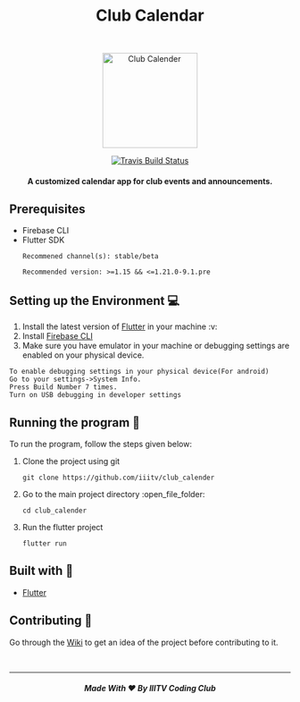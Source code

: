 <h1 align="center"> Club Calendar </h1><br>

<p align="center" class="test">
  <a href="Club Calender">
    <img alt="Club Calender" title="GitPoint" src="https://github.com/iiitv/club_calender/blob/master/assets/icons/CC-Logo(1).png" width="170">
  </a>
</p>

<p align="center">
  <a href="https://travis-ci.org/<iiitv>/<club_calender>">
    <img alt="Travis Build Status" title="Travis-CI Build Status" src="https://travis-ci.com/iiitv/club_calendar.svg?branch=master" >
  </a>
  </p>


<h4 align='center'>
A customized calendar app for club events and announcements.
</h4>


## Prerequisites
<ul>
  <li> Firebase CLI</li>
  <li>Flutter SDK</li>
  
  ```
  Recommened channel(s): stable/beta

  Recommended version: >=1.15 && <=1.21.0-9.1.pre
  ```
  
</ul>


## Setting up the Environment :computer:
<ol>
  <li>Install the latest version of <a href=https://flutter.dev/docs/get-started/install>Flutter</a> in your machine :v:</li>
<li>Install <a href=  https://firebase.google.com/docs/cli>Firebase CLI</a>    </li>

  <li>Make sure you have emulator in your machine or debugging settings are enabled on your physical device.</li></ol>
  
  ```
  To enable debugging settings in your physical device(For android)
  Go to your settings->System Info.
  Press Build Number 7 times.
  Turn on USB debugging in developer settings
  ```
  
## Running the program :running:

To run the program, follow the steps given below:
<ol>
<li>Clone the project using git</li>
  
  ```
  git clone https://github.com/iiitv/club_calender
  ```
  
  <li>Go to the main project directory :open_file_folder:</li>
  
  ``` 
  cd club_calender
  ```
<li>Run the flutter project</li>

  ```
  flutter run
  ```
  </ol>
  
## Built with :blue_heart: 
<ul>
  <li><a href=https://flutter.dev/>Flutter </a> </li>
</ul>

## Contributing :raising_hand:
Go through the [Wiki](https://github.com/iiitv/club_calender/wiki) to get an idea of the project before contributing to it.
  
<br>  

***

<h5 align="center">Made With ❤ By IIITV Coding Club</h5>
